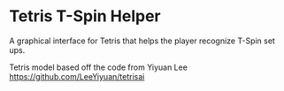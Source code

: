 # Tetris T-Spin Helper
A graphical interface for Tetris that helps the player recognize T-Spin set ups.


Tetris model based off the code from Yiyuan Lee
https://github.com/LeeYiyuan/tetrisai
